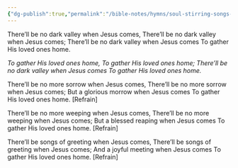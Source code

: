 ```yaml
---
{"dg-publish":true,"permalink":"/bible-notes/hymns/soul-stirring-songs-and-hymns/there-ll-be-no-dark-valley/","title":"There'll Be No Dark Valley","created":"","updated":""}
---
```



There’ll be no dark valley when Jesus comes,
There’ll be no dark valley when Jesus comes;
There’ll be no dark valley when Jesus comes
To gather His loved ones home.

*To gather His loved ones home,
To gather His loved ones home;
There’ll be no dark valley when Jesus comes
To gather His loved ones home.*

There’ll be no more sorrow when Jesus comes,
There’ll be no more sorrow when Jesus comes;
But a glorious morrow when Jesus comes
To gather His loved ones home. [Refrain]

There’ll be no more weeping when Jesus comes,
There’ll be no more weeping when Jesus comes;
But a blessed reaping when Jesus comes
To gather His loved ones home. [Refrain]

There’ll be songs of greeting when Jesus comes,
There’ll be songs of greeting when Jesus comes;
And a joyful meeting when Jesus comes
To gather His loved ones home. [Refrain]
